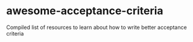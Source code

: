 # awesome-acceptance-criteria
Compiled list of resources to learn about how to write better acceptance criteria
